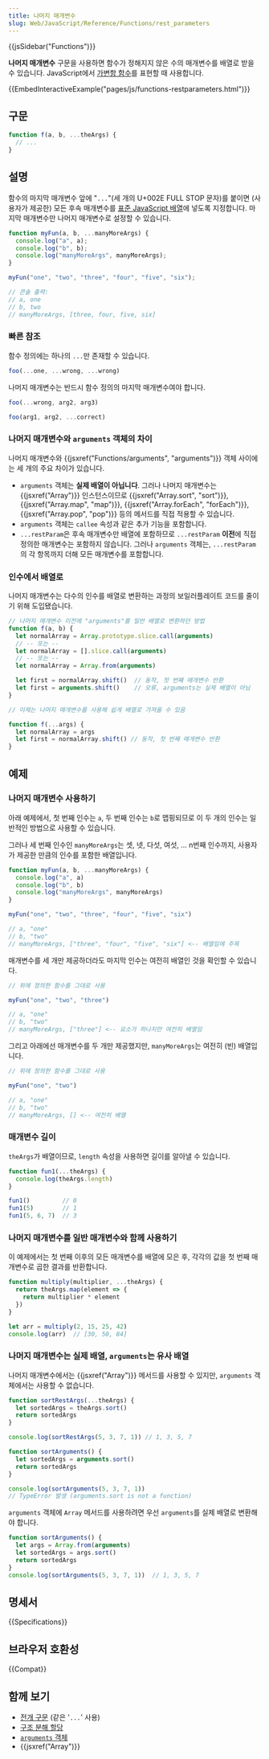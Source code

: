 ```yaml
---
title: 나머지 매개변수
slug: Web/JavaScript/Reference/Functions/rest_parameters
---
```

{{jsSidebar("Functions")}}

**나머지 매개변수** 구문을 사용하면 함수가 정해지지 않은 수의 매개변수를 배열로 받을 수 있습니다. JavaScript에서 [가변항 함수](https://en.wikipedia.org/wiki/Variadic_function)를 표현할 때 사용합니다.

{{EmbedInteractiveExample("pages/js/functions-restparameters.html")}}

## 구문

```js
function f(a, b, ...theArgs) {
  // ...
}
```

## 설명

함수의 마지막 매개변수 앞에 "`...`"(세 개의 U+002E FULL STOP 문자)를 붙이면 (사용자가 제공한) 모든 후속 매개변수를 [표준 JavaScript 배열](/ko/docs/Web/JavaScript/Reference/Global_Objects/Array)에 넣도록 지정합니다. 마지막 매개변수만 나머지 매개변수로 설정할 수 있습니다.

```js
function myFun(a, b, ...manyMoreArgs) {
  console.log("a", a);
  console.log("b", b);
  console.log("manyMoreArgs", manyMoreArgs);
}

myFun("one", "two", "three", "four", "five", "six");

// 콘솔 출력:
// a, one
// b, two
// manyMoreArgs, [three, four, five, six]
```

### 빠른 참조

함수 정의에는 하나의 `...`만 존재할 수 있습니다.

```js example-bad
foo(...one, ...wrong, ...wrong)
```

나머지 매개변수는 반드시 함수 정의의 마지막 매개변수여야 합니다.

```js example-bad
foo(...wrong, arg2, arg3)
```

```js example-good
foo(arg1, arg2, ...correct)
```

### 나머지 매개변수와 `arguments` 객체의 차이

나머지 매개변수와 {{jsxref("Functions/arguments", "arguments")}} 객체 사이에는 세 개의 주요 차이가 있습니다.

- `arguments` 객체는 **실제 배열이 아닙니다**. 그러나 나머지 매개변수는 {{jsxref("Array")}} 인스턴스이므로 {{jsxref("Array.sort", "sort")}}, {{jsxref("Array.map", "map")}}, {{jsxref("Array.forEach", "forEach")}}, {{jsxref("Array.pop", "pop")}} 등의 메서드를 직접 적용할 수 있습니다.
- `arguments` 객체는 `callee` 속성과 같은 추가 기능을 포함합니다.
- `...restParam`은 후속 매개변수만 배열에 포함하므로 `...restParam` **이전**에 직접 정의한 매개변수는 포함하지 않습니다. 그러나 `arguments` 객체는, `...restParam`의 각 항목까지 더해 모든 매개변수를 포함합니다.

### 인수에서 배열로

나머지 매개변수는 다수의 인수를 배열로 변환하는 과정의 보일러플레이트 코드를 줄이기 위해 도입됐습니다.

```js
// 나머지 매개변수 이전에 "arguments"를 일반 배열로 변환하던 방법
function f(a, b) {
  let normalArray = Array.prototype.slice.call(arguments)
  // -- 또는 --
  let normalArray = [].slice.call(arguments)
  // -- 또는 --
  let normalArray = Array.from(arguments)

  let first = normalArray.shift()  // 동작, 첫 번째 매개변수 반환
  let first = arguments.shift()    // 오류, arguments는 실제 배열이 아님
}

// 이제는 나머지 매개변수를 사용해 쉽게 배열로 가져올 수 있음

function f(...args) {
  let normalArray = args
  let first = normalArray.shift() // 동작, 첫 번째 매개변수 반환
}
```

## 예제

### 나머지 매개변수 사용하기

아래 예제에서, 첫 번째 인수는 `a`, 두 번째 인수는 `b`로 맵핑되므로 이 두 개의 인수는 일반적인 방법으로 사용할 수 있습니다.

그러나 세 번째 인수인 `manyMoreArgs`는 셋, 넷, 다섯, 여섯, ... n번째 인수까지, 사용자가 제공한 만큼의 인수를 포함한 배열입니다.

```js
function myFun(a, b, ...manyMoreArgs) {
  console.log("a", a)
  console.log("b", b)
  console.log("manyMoreArgs", manyMoreArgs)
}

myFun("one", "two", "three", "four", "five", "six")

// a, "one"
// b, "two"
// manyMoreArgs, ["three", "four", "five", "six"] <-- 배열임에 주목
```

매개변수를 세 개만 제공하더라도 마지막 인수는 여전히 배열인 것을 확인할 수 있습니다.

```js
// 위에 정의한 함수를 그대로 사용

myFun("one", "two", "three")

// a, "one"
// b, "two"
// manyMoreArgs, ["three"] <-- 요소가 하나지만 여전히 배열임
```

그리고 아래에선 매개변수를 두 개만 제공했지만, `manyMoreArgs`는 여전히 (빈) 배열입니다.

```js
// 위에 정의한 함수를 그대로 사용

myFun("one", "two")

// a, "one"
// b, "two"
// manyMoreArgs, [] <-- 여전히 배열
```

### 매개변수 길이

`theArgs`가 배열이므로, `length` 속성을 사용하면 길이를 알아낼 수 있습니다.

```js
function fun1(...theArgs) {
  console.log(theArgs.length)
}

fun1()         // 0
fun1(5)        // 1
fun1(5, 6, 7)  // 3
```

### 나머지 매개변수를 일반 매개변수와 함께 사용하기

이 예제에서는 첫 번째 이후의 모든 매개변수를 배열에 모은 후, 각각의 값을 첫 번째 매개변수로 곱한 결과를 반환합니다.

```js
function multiply(multiplier, ...theArgs) {
  return theArgs.map(element => {
    return multiplier * element
  })
}

let arr = multiply(2, 15, 25, 42)
console.log(arr)  // [30, 50, 84]
```

### 나머지 매개변수는 실제 배열, `arguments`는 유사 배열

나머지 매개변수에서는 {{jsxref("Array")}} 메서드를 사용할 수 있지만, `arguments` 객체에서는 사용할 수 없습니다.

```js
function sortRestArgs(...theArgs) {
  let sortedArgs = theArgs.sort()
  return sortedArgs
}

console.log(sortRestArgs(5, 3, 7, 1)) // 1, 3, 5, 7

function sortArguments() {
  let sortedArgs = arguments.sort()
  return sortedArgs
}

console.log(sortArguments(5, 3, 7, 1))
// TypeError 발생 (arguments.sort is not a function)
```

`arguments` 객체에 `Array` 메서드를 사용하려면 우선 `arguments`를 실제 배열로 변환해야 합니다.

```js
function sortArguments() {
  let args = Array.from(arguments)
  let sortedArgs = args.sort()
  return sortedArgs
}
console.log(sortArguments(5, 3, 7, 1))  // 1, 3, 5, 7
```

## 명세서

{{Specifications}}

## 브라우저 호환성

{{Compat}}

## 함께 보기

- [전개 구문](/ko/docs/Web/JavaScript/Reference/Operators/Spread_syntax) (같은 '`...`' 사용)
- [구조 분해 할당](/ko/docs/Web/JavaScript/Reference/Operators/Destructuring_assignment)
- [`arguments` 객체](/ko/docs/Web/JavaScript/Reference/Functions/arguments)
- {{jsxref("Array")}}
